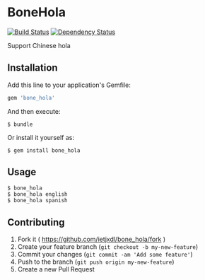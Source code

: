 # BoneHola
[![Build Status](https://travis-ci.org/ietjxdl/bone_hola.svg?branch=master)](https://travis-ci.org/ietjxdl/bone_hola)
[![Dependency Status](https://gemnasium.com/ietjxdl/bone_hola.svg)](https://gemnasium.com/ietjxdl/bone_hola)

Support Chinese hola

## Installation

Add this line to your application's Gemfile:

```ruby
gem 'bone_hola'
```

And then execute:

    $ bundle

Or install it yourself as:

    $ gem install bone_hola

## Usage

    $ bone_hola
    $ bone_hola english
    $ bone_hola spanish

## Contributing

1. Fork it ( https://github.com/ietjxdl/bone_hola/fork )
2. Create your feature branch (`git checkout -b my-new-feature`)
3. Commit your changes (`git commit -am 'Add some feature'`)
4. Push to the branch (`git push origin my-new-feature`)
5. Create a new Pull Request

